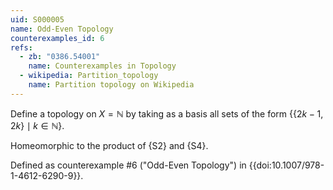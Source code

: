 ```yaml
---
uid: S000005
name: Odd-Even Topology
counterexamples_id: 6
refs:
  - zb: "0386.54001"
    name: Counterexamples in Topology
  - wikipedia: Partition_topology
    name: Partition topology on Wikipedia
---
```


Define a topology on $X = \mathbb{N}$ by taking as a basis all sets of the form $\{\{2k-1,2k\}\mid k \in \mathbb{N}\}$.

Homeomorphic to the product of {S2} and {S4}.

Defined as counterexample #6 ("Odd-Even Topology")
in {{doi:10.1007/978-1-4612-6290-9}}.

<!-- [[Proof of Topology]]
Let $X=\{\{2k-1, 2k\} | k \in \mathbb{N}\}$. Also, let $\tau = \{$Collection of all subsets, $B$, of $X\}$. Finally, let $\mathcal{B} = \{$collection of all $B\}$ Now, for any $k \in \mathbb{N}$, $\{2k-1, 2k\} \in X$. Since $B \subseteq X$, we know that for any $\{2k-1, 2k\}$ chosen, it is in an arbitrary $B$, that it is in at least one $B$. Without loss of generality, let $\{2k-1, 2k\}$ be in $B_1$ and $B_2$. Let $B_1 \cap B_2 = \{2k-1, 2k\}$. Again, without the loss of generality, let there be a $B_3$ such that $\{2k-1, 2k\} \in B_3$. This means that $B_3 \subset B_1 \cap B_2$, which is vacuously true. -->
